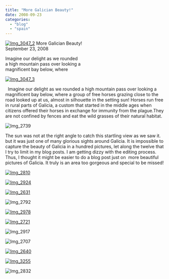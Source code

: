 ```yaml
---
title: "More Galician Beauty!"
date: 2008-09-23
categories: 
  - "blog"
  - "spain"
---
```


 [![Img_3047_2](http://soultravelers3new.local/images/2008/09/23/img_3047_2.jpg "Img_3047_2")](https://pub-ac94b3f306b24c0dba4238943c97f2e1.r2.dev/photos/uncategorized/2008/09/23/img_3047_2.jpg) More Galician Beauty!  
September 23, 2008

Imagine our delight as we rounded  
a high mountain pass over looking a  
magnificent bay below, where

<!--more-->

[![Img_3047_3](http://soultravelers3new.local/images/2008/09/23/img_3047_3.jpg "Img_3047_3")](https://pub-ac94b3f306b24c0dba4238943c97f2e1.r2.dev/photos/uncategorized/2008/09/23/img_3047_3.jpg)

  
  Imagine our delight as we rounded a high mountain pass over looking a magnificent bay below, where a group of free horses grazing close to the road looked up at us, almost in silhouette in the setting sun! Horses run free in rural parts of Galicia, a custom that started in the middle ages when citizens offered their horses in exchange for immunity from the plague.They are not confined by fences and eat the wild grasses of their natural habitat.

![Img_2739](https://pub-ac94b3f306b24c0dba4238943c97f2e1.r2.dev/photos/uncategorized/2008/09/23/img_2739.jpg)

The sun was not at the right angle to catch this startling view as we saw it. but it was just one of many glorious sights around Galicia. It is impossible to capture the beauty of Galicia in a hundred pictures, let along the twelve that I try to limit in my blog posts. I am getting dizzy with the editing process. Thus, I thought it might be easier to do a blog post just on  more beautiful pictures of Galicia. It truly is an area too gorgeous and special to be missed!

[![Img_2810](http://soultravelers3new.local/images/2008/09/23/img_2810.jpg "Img_2810")](https://pub-ac94b3f306b24c0dba4238943c97f2e1.r2.dev/photos/uncategorized/2008/09/23/img_2810.jpg)

[![Img_2924](http://soultravelers3new.local/images/2008/09/23/img_2924.jpg "Img_2924")](https://pub-ac94b3f306b24c0dba4238943c97f2e1.r2.dev/photos/uncategorized/2008/09/23/img_2924.jpg)

[![Img_2631](http://soultravelers3new.local/images/2008/09/23/img_2631.jpg "Img_2631")](https://pub-ac94b3f306b24c0dba4238943c97f2e1.r2.dev/photos/uncategorized/2008/09/23/img_2631.jpg)

![Img_2792](https://pub-ac94b3f306b24c0dba4238943c97f2e1.r2.dev/photos/uncategorized/2008/09/23/img_2792.jpg)

[![Img_2978](http://soultravelers3new.local/images/2008/09/23/img_2978.jpg "Img_2978")](https://pub-ac94b3f306b24c0dba4238943c97f2e1.r2.dev/photos/uncategorized/2008/09/23/img_2978.jpg)

[![Img_2721](http://soultravelers3new.local/images/2008/09/23/img_2721.jpg "Img_2721")](https://pub-ac94b3f306b24c0dba4238943c97f2e1.r2.dev/photos/uncategorized/2008/09/23/img_2721.jpg)

![Img_2917](https://pub-ac94b3f306b24c0dba4238943c97f2e1.r2.dev/photos/uncategorized/2008/09/23/img_2917.jpg)

![Img_2707](https://pub-ac94b3f306b24c0dba4238943c97f2e1.r2.dev/photos/uncategorized/2008/09/23/img_2707.jpg)

[![Img_2640](http://soultravelers3new.local/images/2008/09/23/img_2640.jpg "Img_2640")](https://pub-ac94b3f306b24c0dba4238943c97f2e1.r2.dev/photos/uncategorized/2008/09/23/img_2640.jpg)

[](https://pub-ac94b3f306b24c0dba4238943c97f2e1.r2.dev/photos/uncategorized/2008/09/23/img_2984.jpg)

[![Img_3255](http://soultravelers3new.local/images/2008/09/23/img_3255.jpg "Img_3255")](https://pub-ac94b3f306b24c0dba4238943c97f2e1.r2.dev/photos/uncategorized/2008/09/23/img_3255.jpg)

![Img_2832](https://pub-ac94b3f306b24c0dba4238943c97f2e1.r2.dev/photos/uncategorized/2008/09/23/img_2832.jpg)
